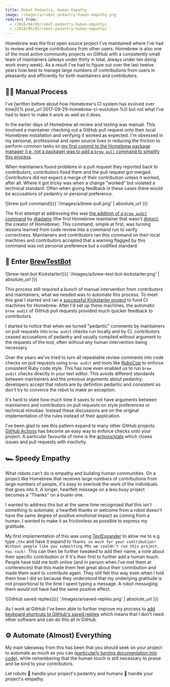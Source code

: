 ```yaml
---
title: Robot Pedantry, Human Empathy
image: /images/a/robot-pedantry-human-empathy.png
redirect_from:
  - /2018/04/08/robot-pedantry-human-empathy/
  - /2018/06/05/robot-pedantry-human-empathy/
---
```


Homebrew was the first open source project I've maintained where I've had to review and merge contributions from other users. Homebrew is also one of the most active community projects on GitHub with a consistently small team of maintainers (always under thirty in total, always under ten doing work every week). As a result I've had to figure out over the last twelve years how best to manage large numbers of contributions from users in pleasantly and efficiently for both maintainers and contributors.

## 👩‍💻 Manual Process

I've [written before about how Homebrew's CI system has evolved over time]({% post_url 2017-09-29-homebrew-ci-evolution %}) but not what I've had to learn to make it work as well as it does.

In the earlier days of Homebrew all review and testing was manual. This involved a maintainer checking out a GitHub pull request onto their local Homebrew installation and verifying it worked as expected. I'm obsessed in my personal, professional and open source lives in reducing the friction to perform common tasks so [my first commit to the Homebrew package manager (i.e. not a package) was to add a `brew pull` command to simplify this process](https://github.com/Homebrew/brew/commit/7933bd4e657ee82207914683d0e689c48465d83a).

When maintainers found problems in a pull request they reported back to contributors, contributors fixed them and the pull request got merged. Contributors did not expect a merge of their contribution unless it worked, after all. Where it got tricky was when a change "worked" but violated a technical standard. Often when giving feedback in these cases there would be accusations of pedantry or personal preference.

![brew pull command]({{ '/images/a/brew-pull.png' | absolute_url }})

The first attempt at addressing this was [the addition of a `brew audit` command](https://github.com/Homebrew/brew/commit/c51d74a2e36b9ca339a2b4ebd83c1c000e6f058b) by [@adamv](https://github.com/adamv) (the first Homebrew maintainer that wasn't [@mxcl](https://github.com/adamv), the creator of Homebrew). This command, simple at first, was turning lessons learned from code review into a command run to verify correctness. Maintainers and contributors ran this command on their local machines and contributors accepted that a warning flagged by this command was not personal preference but a codified standard.

## 🤖 Enter [BrewTestBot](https://github.com/BrewTestBot)

![brew-test-bot Kickstarter]({{ '/images/a/brew-test-bot-kickstarter.png' | absolute_url }})

This process still required a bunch of manual intervention from contributors and maintainers; what we needed was to automate this process. To meet this goal I started and ran a [successful Kickstarter project](https://www.kickstarter.com/projects/homebrew/brew-test-bot) to fund CI machines for Homebrew. After I'd set up these machines, the automatic `brew audit` of GitHub pull requests provided much quicker feedback to contributors.

I started to notice that when we turned "pedantic" comments by maintainers on pull requests into `brew audit` checks run locally and by CI, contributors ceased accusations of pedantry and usually complied without argument to the requests of the tool, often without any human intervention being necessary.

Over the years we've tried to turn all repeatable review comments into code checks on pull requests using `brew audit` and tools like [RuboCop](https://github.com/rubocop-hq/rubocop) to enforce consistent Ruby code style. This has now even enabled us to run `brew audit` checks directly in your text editor. This avoids different standards between maintainers and the previous arguments about pedantry: developers accept that robots are by definition pedantic and consistent so don't try to convince the robot to make an exception.

It's hard to state how much time it saves to not have arguments between maintainers and contributors on pull requests on style preferences or technical minutiae. Instead these discussions are on the original implementation of the rules instead of their application.

I've been glad to see this pattern expand to many other GitHub projects. [GitHub Actions](https://github.com/features/actions) has become an easy way to enforce checks onto your project. A particular favourite of mine is the [actions/stale](https://github.com/actions/stale) which closes issues and pull requests with inactivity.

## 🏎 Speedy Empathy

What robots can't do is empathy and building human communities. On a project like Homebrew that receives large numbers of contributions from large numbers of people, it's easy to overlook the work of the individuals that goes into it. A longer, heartfelt message on a less busy project becomes a "Thanks" on a busier one.

I wanted to address this but at the same time recognised that this isn't something to automate; a heartfelt thanks or welcome from a robot doesn't have the same degree of positive emotional impact as coming from a human. I wanted to make it as frictionless as possible to express my gratitude.

My first implementation of this was using [TextExpander](https://textexpander.com/) to allow me to e.g. type `;thx` and have it expand to `Thanks so much for your contribution! Without people like you submitting PRs we couldn't run this project. You rock!`. This can then be further tweaked to add their name, a note about their specific contribution or if it's their first to further add a human touch. People have told me both online (and in person when I've met them at conferences) that this made them feel great about their contribution and made them want to contribute again. They still felt this way even when I told them how I did so because they understood that my underlying gratitude is not proportional to the time I spent typing a message. A robot messaging them would not have had the same positive effect.

![GitHub saved replies]({{ '/images/a/saved-replies.png' | absolute_url }})

As I work at GitHub I've been able to further improve my process to [add keyboard shortcuts to GitHub's saved replies](https://blog.github.com/2018-03-02-saved-replies-keyboard-shortcuts/) which means that I don't need other software and can do this all in GitHub.

## ⚙️ Automate (Almost) Everything

My main takeaway from this has been that you should seek on your project to automate as much as you can ([particularly turning documentation into code](https://github.blog/2015-10-06-runnable-documentation/)), while remembering that the human touch is still necessary to praise and be kind to your contributors.

Let robots 🤖 handle your project's pedantry and humans 🥰 handle your project's empathy.
